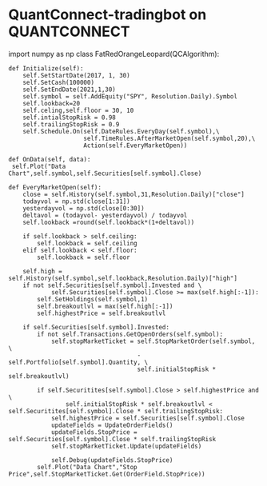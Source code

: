 # QuantConnect-tradingbot on QUANTCONNECT
import numpy as np
class FatRedOrangeLeopard(QCAlgorithm):

    def Initialize(self):
        self.SetStartDate(2017, 1, 30)
        self.SetCash(100000) 
        self.SetEndDate(2021,1,30)
        self.symbol = self.AddEquity("SPY", Resolution.Daily).Symbol
        self.lookback=20
        self.celing,self.floor = 30, 10
        self.intialStopRisk = 0.98
        self.trailingStopRisk = 0.9
        self.Schedule.On(self.DateRules.EveryDay(self.symbol),\
                         self.TimeRules.AfterMarketOpen(self.symbol,20),\
                         Action(self.EveryMarketOpen))
        
    def OnData(self, data):
     self.Plot("Data Chart",self.symbol,self.Securities[self.symbol].Close)
     
    def EveryMarketOpen(self):
        close = self.History(self.symbol,31,Resolution.Daily)["close"]
        todayvol = np.std(close[1:31])
        yesterdayvol = np.std(close[0:30])
        deltavol = (todayvol- yesterdayvol) / todayvol
        self.lookback =round(self.lookback*(1+deltavol))
        
        if self.lookback > self.ceiling:
            self.lookback = self.ceiling
        elif self.lookback < self.floor:
            self.lookback = self.floor
            
        self.high = self.History(self.symbol,self.lookback,Resolution.Daily)["high"]
        if not self.Securities[self.symbol].Invested and \
                self.Securities[self.symbol].Close >= max(self.high[:-1]):
            self.SetHoldings(self.symbol,1)
            self.breakoutlvl = max(self.high[:-1])
            self.highestPrice = self.breakoutlvl
            
        if self.Securities[self.symbol].Invested:
            if not self.Transactions.GetOpenOrders(self.symbol):
                self.stopMarketTicket = self.StopMarketOrder(self.symbol, \
                                        -self.Portfolio[self.symbol].Quantity, \
                                        self.initialStopRisk * self.breakoutlvl)
            
            if self.Securitites[self.symbol].Close > self.highestPrice and \
                    self.initialStopRisk * self.breakoutlvl < self.Securitites[self.symbol].Close * self.trailingStopRisk:
                self.highestPrice = self.Securities[self.symbol].Close
                updateFields = UpdateOrderFields()
                updateFields.StopPrice = self.Securities[self.symbol].Close * self.trailingStopRisk
                self.stopMarketTicket.Update(updateFields)
                
                self.Debug(updateFields.StopPrice)
            self.Plot("Data Chart","Stop Price",self.StopMarketTicket.Get(OrderField.StopPrice))
